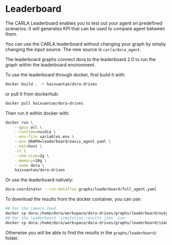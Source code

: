 # Leaderboard

The CARLA Leaderboard enables you to test out your agent on predefined scenarios. It will generates KPI that can be used to compare agent between them. 

You can use the CARLA leaderboard without changing your graph by simply changing the input source. The new source is `carla/dora_agent`.

The leaderboard graphs connect dora to the leaderboard 2.0 to run the graph within the leaderboard environment.

To use the leaderboard through docker, first build it with:
```bash
docker build . -t haixuantao/dora-drives
```

or pull it from dockerhub:
```bash
docker pull haixuantao/dora-drives
```

Then run it within docker with:

```bash
docker run \
    --gpus all \
    --runtime=nvidia \
    --env-file variables.env \
    --env GRAPH=leaderboard/oasis_agent.yaml \
    --net=host \
    -it \
    --shm-size=2g \
    --memory=10g \
    --name dora \
    haixuantao/dora-drives
```

Or use the leaderboard natively:
```bash
dora-coordinator --run-dataflow graphs/leaderboard/full_agent.yaml
```


To download the results from the docker container, you can use:
```bash
## For the camera feed
docker cp dora:/home/dora/workspace/dora-drives/graphs/leaderboard/output.avi .
## For the leaderboard `simulation_results.json` use:
docker cp dora:/home/dora/workspace/dora-drives/graphs/leaderboard/simulation_results.json .
```

Otherwise you will be able to find the results in the `graphs/leaderboard/` folder.